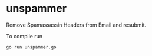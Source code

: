 # unspammer

Remove Spamassassin Headers from Email and resubmit.

To compile run

`go run unspammer.go`

